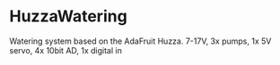 # HuzzaWatering
Watering system based on the AdaFruit Huzza. 7-17V, 3x pumps, 1x 5V servo, 4x 10bit AD, 1x digital in
